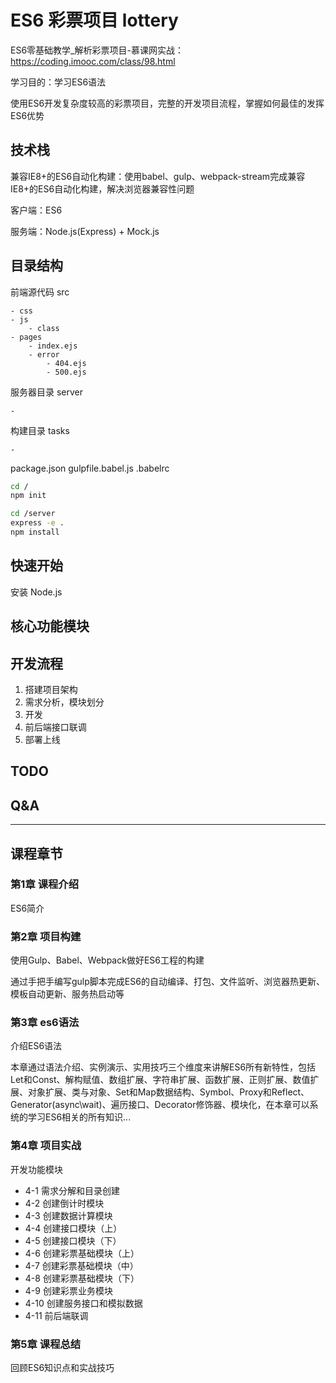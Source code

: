 # ES6 彩票项目 lottery

ES6零基础教学_解析彩票项目-慕课网实战：https://coding.imooc.com/class/98.html

学习目的：学习ES6语法

使用ES6开发复杂度较高的彩票项目，完整的开发项目流程，掌握如何最佳的发挥ES6优势

## 技术栈

兼容IE8+的ES6自动化构建：使用babel、gulp、webpack-stream完成兼容IE8+的ES6自动化构建，解决浏览器兼容性问题

客户端：ES6

服务端：Node.js(Express) + Mock.js

## 目录结构

前端源代码 src

    - css
    - js
        - class
    - pages
        - index.ejs
        - error
            - 404.ejs
            - 500.ejs

服务器目录 server

    -

构建目录 tasks

    -

package.json
gulpfile.babel.js
.babelrc

```sh
cd /
npm init

cd /server
express -e .
npm install
```

## 快速开始

安装 Node.js

## 核心功能模块

## 开发流程

1. 搭建项目架构
2. 需求分析，模块划分
3. 开发
4. 前后端接口联调
5. 部署上线

## TODO

## Q&A

---

## 课程章节

### 第1章 课程介绍

ES6简介

### 第2章 项目构建

使用Gulp、Babel、Webpack做好ES6工程的构建

通过手把手编写gulp脚本完成ES6的自动编译、打包、文件监听、浏览器热更新、模板自动更新、服务热启动等

### 第3章 es6语法

介绍ES6语法

本章通过语法介绍、实例演示、实用技巧三个维度来讲解ES6所有新特性，包括Let和Const、解构赋值、数组扩展、字符串扩展、函数扩展、正则扩展、数值扩展、对象扩展、类与对象、Set和Map数据结构、Symbol、Proxy和Reflect、Generator(async\wait)、遍历接口、Decorator修饰器、模块化，在本章可以系统的学习ES6相关的所有知识...

### 第4章 项目实战

开发功能模块

- 4-1 需求分解和目录创建
- 4-2 创建倒计时模块
- 4-3 创建数据计算模块
- 4-4 创建接口模块（上）
- 4-5 创建接口模块（下）
- 4-6 创建彩票基础模块（上）
- 4-7 创建彩票基础模块（中）
- 4-8 创建彩票基础模块（下）
- 4-9 创建彩票业务模块
- 4-10 创建服务接口和模拟数据
- 4-11 前后端联调

### 第5章 课程总结

回顾ES6知识点和实战技巧

